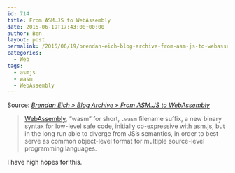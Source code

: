 ```yaml
---
id: 714
title: From ASM.JS to WebAssembly
date: 2015-06-19T17:43:08+00:00
author: Ben
layout: post
permalink: /2015/06/19/brendan-eich-blog-archive-from-asm-js-to-webassembly/
categories:
  - Web
tags:
  - asmjs
  - wasm
  - WebAssembly
---
```

Source: _[Brendan Eich » Blog Archive » From ASM.JS to WebAssembly](https://brendaneich.com/2015/06/from-asm-js-to-webassembly/)_

> [WebAssembly](https://github.com/WebAssembly/design), “wasm” for short, `.wasm` filename suffix, a new binary syntax for low-level safe code, initially co-expressive with asm.js, but in the long run able to diverge from JS’s semantics, in order to best serve as common object-level format for multiple source-level programming languages.

I have high hopes for this.